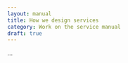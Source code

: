 ```yaml
---
layout: manual
title: How we design services
category: Work on the service manual
draft: true
---
```


...
